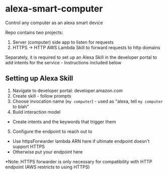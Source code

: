 # alexa-smart-computer
Control any computer as an alexa smart device


Repo contains two projects:
1) Server (computer) side app to listen for requests
2) HTTPS -> HTTP AWS Lambda Skill to forward requests to http domains

Separately, it is required to set up an Alexa Skill in the developer portal
to add intents for the service - Instructions included below


## Setting up Alexa Skill
1) Navigate to developer portal: developer.amazon.com
2) Create skill - follow prompts
3) Choose invocation name (`my computer`) - used as "alexa, tell `my computer` to blah"
4) Build interaction model
  - Create intents and the keywords that trigger them
5) Configure the endpoint to reach out to
  - Use httpsForwarder lambda ARN here if ultimate endpoint doesn't support HTTPS
  - Otherwise put your endpoint here


*Note: HTTPS forwarder is only necessary for compatibility with HTTP
endpoint (AWS restricts to using HTTPS)
